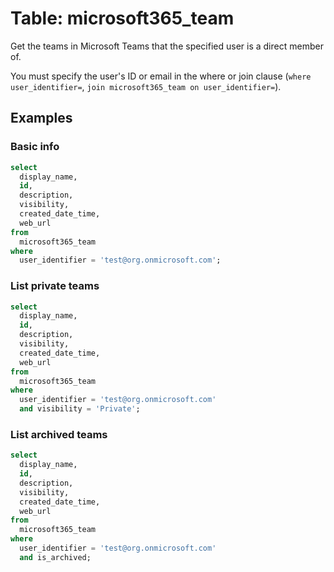 # Table: microsoft365_team

Get the teams in Microsoft Teams that the specified user is a direct member of.

You must specify the user's ID or email in the where or join clause (`where user_identifier=`, `join microsoft365_team on user_identifier=`).

## Examples

### Basic info

```sql
select
  display_name,
  id,
  description,
  visibility,
  created_date_time,
  web_url
from
  microsoft365_team
where
  user_identifier = 'test@org.onmicrosoft.com';
```

### List private teams

```sql
select
  display_name,
  id,
  description,
  visibility,
  created_date_time,
  web_url
from
  microsoft365_team
where
  user_identifier = 'test@org.onmicrosoft.com'
  and visibility = 'Private';
```

### List archived teams

```sql
select
  display_name,
  id,
  description,
  visibility,
  created_date_time,
  web_url
from
  microsoft365_team
where
  user_identifier = 'test@org.onmicrosoft.com'
  and is_archived;
```

